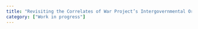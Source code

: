 ```yaml
---
title: "Revisiting the Correlates of War Project’s Intergovernmental Organizations Data"
category: ["Work in progress"]
---
```

